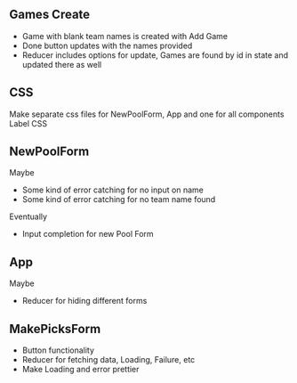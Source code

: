 ## Games Create
- Game with blank team names is created with Add Game
- Done button updates with the names provided
- Reducer includes options for update, Games are found by id in state and updated there as well 




## CSS
Make separate css files for NewPoolForm, App and one for all components
Label CSS 

## NewPoolForm
Maybe
- Some kind of error catching for no input on name
- Some kind of error catching for no team name found

Eventually
- Input completion for new Pool Form

## App
Maybe
- Reducer for hiding different forms

## MakePicksForm
- Button functionality
- Reducer for fetching data, Loading, Failure, etc
- Make Loading and error prettier